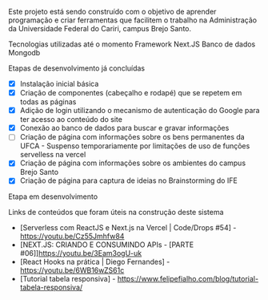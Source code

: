 Este projeto está sendo construído com o objetivo de aprender programação e criar ferramentas que facilitem o trabalho na Administração da Universidade Federal do Cariri, campus Brejo Santo.

Tecnologias utilizadas até o momento
Framework Next.JS
Banco de dados Mongodb

Etapas de desenvolvimento já concluídas
- [x] Instalação inicial básica
- [x] Criação de componentes (cabeçalho e rodapé) que se repetem em todas as páginas
- [x] Adição de login utilizando o mecanismo de autenticação do Google para ter acesso ao conteúdo do site
- [x] Conexão ao banco de dados para buscar e gravar informações
- [ ] Criação de página com informações sobre os bens permanentes da UFCA - Suspenso temporariamente por limitações de uso de funções servelless na vercel
- [x] Criação de página com informações sobre os ambientes do campus Brejo Santo
- [x] Criação de página para captura de ideias no Brainstorming do IFE

Etapa em desenvolvimento


Links de conteúdos que foram úteis na construção deste sistema

- [Serverless com ReactJS e Next.js na Vercel | Code/Drops #54] - https://youtu.be/Cz55Jmhfw84
- [NEXT.JS: CRIANDO E CONSUMINDO APIs - [PARTE #06]]https://youtu.be/3Eam3ogU-uk
- [React Hooks na prática | Diego Fernandes] - https://youtu.be/6WB16wZS61c
- [Tutorial tabela responsiva] - https://www.felipefialho.com/blog/tutorial-tabela-responsiva/